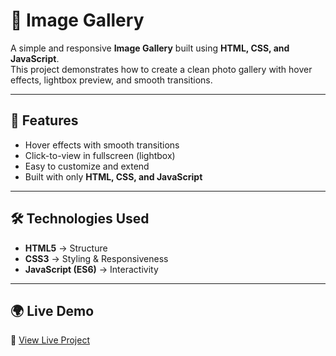 # 📸 Image Gallery

A simple and responsive **Image Gallery** built using **HTML, CSS, and JavaScript**.  
This project demonstrates how to create a clean photo gallery with hover effects, lightbox preview, and smooth transitions.

---

## 🚀 Features
- Hover effects with smooth transitions  
- Click-to-view in fullscreen (lightbox)  
- Easy to customize and extend  
- Built with only **HTML, CSS, and JavaScript**

---

## 🛠️ Technologies Used
- **HTML5** → Structure  
- **CSS3** → Styling & Responsiveness  
- **JavaScript (ES6)** → Interactivity  

---

## 🌍 Live Demo
🔗 [View Live Project](https://awaistabaruk.github.io/CodeAlpha_Image-Gallery/)  



